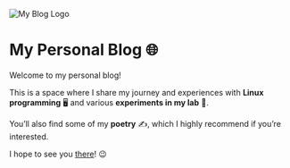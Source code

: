 

![My Blog Logo](/static/newLogo.ico)

# My Personal Blog 🌐

Welcome to my personal blog! 

This is a space where I share my journey and experiences with **Linux programming** 🖥️ and various **experiments in my lab** 🔬.

You’ll also find some of my **poetry** ✍️, which I highly recommend if you’re interested.

I hope to see you [there](https://defnotfreddie.com/)! 😉

